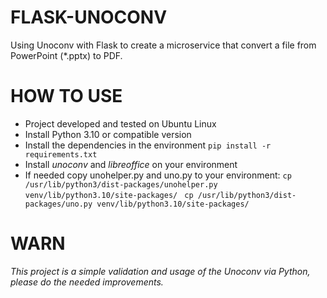 # FLASK-UNOCONV

Using Unoconv with Flask to create a microservice that convert a file from PowerPoint (*.pptx) to PDF.

# HOW TO USE

- Project developed and tested on Ubuntu Linux
- Install Python 3.10 or compatible version
- Install the dependencies in the environment ```pip install -r requirements.txt```
- Install *unoconv* and *libreoffice* on your environment
- If needed copy unohelper.py and uno.py to your environment:
    ``` cp /usr/lib/python3/dist-packages/unohelper.py venv/lib/python3.10/site-packages/ ```
    ``` cp /usr/lib/python3/dist-packages/uno.py venv/lib/python3.10/site-packages/```

# WARN

*This project is a simple validation and usage of the Unoconv via Python, please do the needed improvements.*